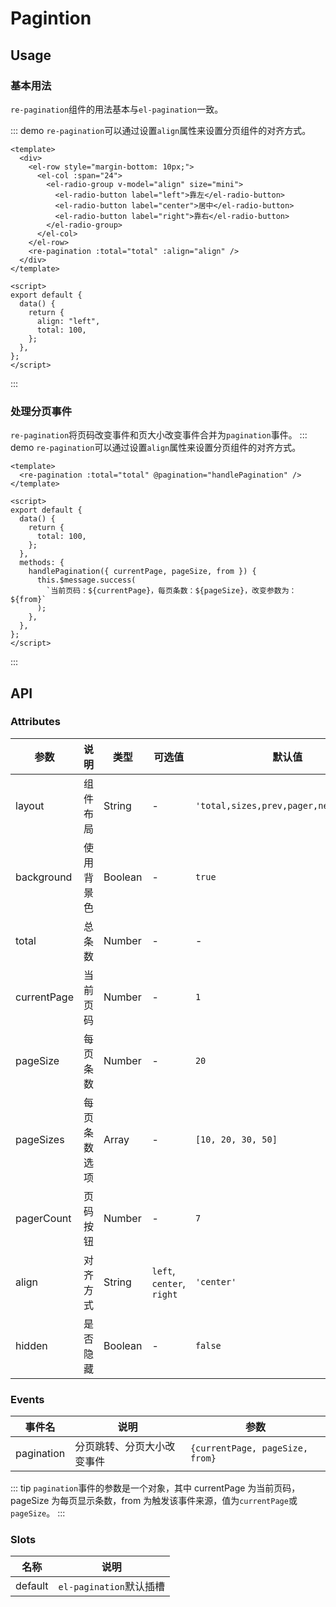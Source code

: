 # Pagintion

## Usage

### 基本用法

`re-pagination`组件的用法基本与`el-pagination`一致。

::: demo `re-pagination`可以通过设置`align`属性来设置分页组件的对齐方式。

```vue
<template>
  <div>
    <el-row style="margin-bottom: 10px;">
      <el-col :span="24">
        <el-radio-group v-model="align" size="mini">
          <el-radio-button label="left">靠左</el-radio-button>
          <el-radio-button label="center">居中</el-radio-button>
          <el-radio-button label="right">靠右</el-radio-button>
        </el-radio-group>
      </el-col>
    </el-row>
    <re-pagination :total="total" :align="align" />
  </div>
</template>

<script>
export default {
  data() {
    return {
      align: "left",
      total: 100,
    };
  },
};
</script>
```

:::

### 处理分页事件

`re-pagination`将页码改变事件和页大小改变事件合并为`pagination`事件。
::: demo `re-pagination`可以通过设置`align`属性来设置分页组件的对齐方式。

```vue
<template>
  <re-pagination :total="total" @pagination="handlePagination" />
</template>

<script>
export default {
  data() {
    return {
      total: 100,
    };
  },
  methods: {
    handlePagination({ currentPage, pageSize, from }) {
      this.$message.success(
        `当前页码：${currentPage}，每页条数：${pageSize}，改变参数为：${from}`
      );
    },
  },
};
</script>
```

:::

## API

### Attributes

| 参数        | 说明         | 类型    | 可选值                    | 默认值                                 |
| ----------- | ------------ | ------- | ------------------------- | -------------------------------------- |
| layout      | 组件布局     | String  | -                         | `'total,sizes,prev,pager,next,jumper'` |
| background  | 使用背景色   | Boolean | -                         | `true`                                 |
| total       | 总条数       | Number  | -                         | -                                      |
| currentPage | 当前页码     | Number  | -                         | `1`                                    |
| pageSize    | 每页条数     | Number  | -                         | `20`                                   |
| pageSizes   | 每页条数选项 | Array   | -                         | `[10, 20, 30, 50]`                     |
| pagerCount  | 页码按钮     | Number  | -                         | `7`                                    |
| align       | 对齐方式     | String  | `left`, `center`, `right` | `'center'`                             |
| hidden      | 是否隐藏     | Boolean | -                         | `false`                                |

### Events

| 事件名     | 说明                       | 参数                            |
| ---------- | -------------------------- | ------------------------------- |
| pagination | 分页跳转、分页大小改变事件 | `{currentPage, pageSize, from}` |

::: tip
`pagination`事件的参数是一个对象，其中 currentPage 为当前页码，pageSize 为每页显示条数，from 为触发该事件来源，值为`currentPage`或`pageSize`。
:::

### Slots

| 名称    | 说明                    |
| ------- | ----------------------- |
| default | `el-pagination`默认插槽 |
